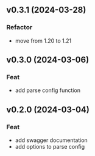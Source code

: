 ## v0.3.1 (2024-03-28)

### Refactor

- move from 1.20 to 1.21

## v0.3.0 (2024-03-06)

### Feat

- add parse config function

## v0.2.0 (2024-03-04)

### Feat

- add swagger documentation
- add options to parse config
